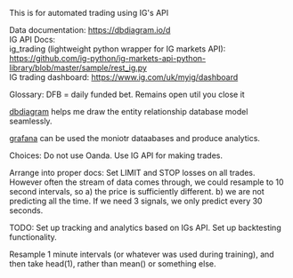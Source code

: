 This is for automated trading using IG's API

Data documentation: https://dbdiagram.io/d  
IG API Docs:  
ig_trading (lightweight python wrapper for IG markets API): https://github.com/ig-python/ig-markets-api-python-library/blob/master/sample/rest_ig.py  
IG trading dashboard: https://www.ig.com/uk/myig/dashboard

Glossary:
DFB = daily funded bet. Remains open util you close it

[dbdiagram](https://dbdiagram.io/d/62949e0cf040f104c1bff2c0) helps me draw the entity relationship database model seamlessly. 

[grafana](https://citrez.grafana.net/a/grafana-easystart-app/?src=hg_notification_trial) can be used the moniotr dataabases and produce analytics. 

Choices:
Do not use Oanda. Use IG API for making trades. 

Arrange into proper docs:
Set LIMIT and STOP losses on all trades.
However often the stream of data comes through, we could resample to 10 second intervals, so a) the price is sufficiently different. b) we are not predicting all the time. If we need 3 signals, we only predict every 30 seconds. 

TODO:
Set up tracking and analytics based on IGs API.
Set up backtesting functionality.

Resample 1 minute intervals (or whatever was used during training), and then take head(1), rather than mean() or something else.






